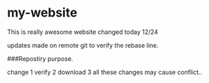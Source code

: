 # my-website

This is really awesome website
changed today 12/24

updates made on remote git to verify the rebase line.

###Repostiry purpose.

  change 1
  verify 2
  download 3
 all these changes may cause conflict.. 
  
